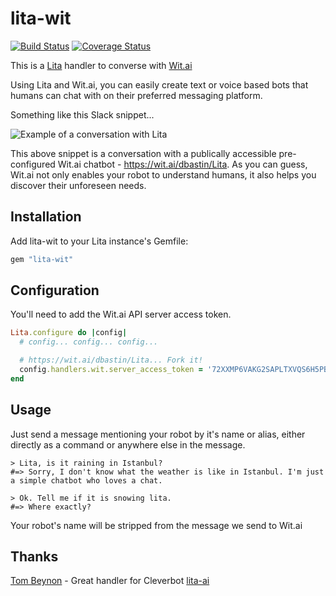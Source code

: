 # lita-wit

[![Build Status](https://travis-ci.org/dbastin/lita-wit.png?branch=master)](https://travis-ci.org/dbastin/lita-wit)
[![Coverage Status](https://coveralls.io/repos/dbastin/lita-wit/badge.png)](https://coveralls.io/r/dbastin/lita-wit)

This is a [Lita](https://www.lita.io) handler to converse with [Wit.ai](https://www.wit.ai)

Using Lita and Wit.ai, you can easily create text or voice based bots that humans can chat with on their preferred messaging platform.

Something like this Slack snippet...

![Example of a conversation with Lita](https://raw.github.com/dbastin/lita-wit/master/example.png)

This above snippet is a conversation with a publically accessible pre-configured Wit.ai chatbot - https://wit.ai/dbastin/Lita.
As you can guess, Wit.ai not only enables your robot to understand humans, it also helps you discover their unforeseen needs.

## Installation

Add lita-wit to your Lita instance's Gemfile:

``` ruby
gem "lita-wit"
```

## Configuration

You'll need to add the Wit.ai API server access token.

``` ruby
Lita.configure do |config|
  # config... config... config...

  # https://wit.ai/dbastin/Lita... Fork it!
  config.handlers.wit.server_access_token = '72XXMP6VAKG2SAPLTXVQS6H5PBLVQIJW'
end
```

## Usage

Just send a message mentioning your robot by it's name or alias, either directly as a command or anywhere else in the message.

```
> Lita, is it raining in Istanbul?
#=> Sorry, I don't know what the weather is like in Istanbul. I'm just a simple chatbot who loves a chat.

> Ok. Tell me if it is snowing lita.
#=> Where exactly?
```

Your robot's name will be stripped from the message we send to Wit.ai

## Thanks

[Tom Beynon](https://github.com/tombeynon) - Great handler for Cleverbot [lita-ai](https://github.com/tombeynon/lita-ai)

